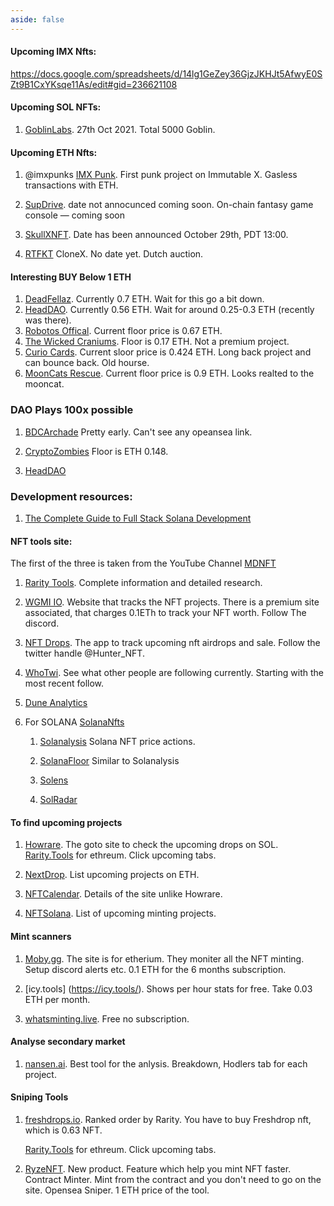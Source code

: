 ```yaml
---
aside: false
---
```


#### Upcoming IMX Nfts:

https://docs.google.com/spreadsheets/d/14lg1GeZey36GjzJKHJt5AfwyE0SZt9B1CxYKsqe11As/edit#gid=236621108


#### Upcoming SOL NFTs:
1. [GoblinLabs](https://twitter.com/GoblinLabNFT). 27th Oct 2021. 
   Total 5000 Goblin.  
   
#### Upcoming ETH Nfts:

1. @imxpunks [IMX Punk](https://imxpunks.com/). First punk project on Immutable X.
  Gasless transactions with ETH. 

2. [SupDrive](https://twitter.com/supdrive). date not annocunced coming soon. On-chain fantasy game console — coming soon

3. [SkullXNFT](https://twitter.com/SkullxNFT). Date has been announced October 29th, PDT 13:00.

4. [RTFKT](https://twitter.com/RTFKTstudios)
   CloneX. No date yet. Dutch auction. 


#### Interesting BUY Below 1 ETH

1. [DeadFellaz](https://opensea.io/collection/deadfellaz).
   Currently 0.7 ETH. Wait for this go a bit down.  
2. [HeadDAO](https://opensea.io/collection/headdao). Currently 0.56 ETH. 
   Wait for around 0.25-0.3 ETH (recently was there).
3. [Robotos Offical](https://opensea.io/collection/robotos-official).
   Current floor price is 0.67 ETH. 
4. [The Wicked Craniums](https://opensea.io/collection/thewickedcraniums). 
   Floor is 0.17 ETH. Not a premium project.
5. [Curio Cards](https://opensea.io/collection/curiocardswrapper).
  Current sloor price is 0.424 ETH. Long back project and can bounce back. 
  Old hourse.
6. [MoonCats Rescue](https://opensea.io/collection/wrapped-mooncatsrescue).
  Current floor price is 0.9 ETH. Looks realted to the mooncat.

### DAO Plays 100x possible

1. [BDCArchade](https://twitter.com/BDCArcade)
  Pretty early. Can't see any opeansea link.

2. [CryptoZombies](https://opensea.io/collection/cryptozombieznft)
  Floor is ETH 0.148.

3. [HeadDAO](https://opensea.io/collection/headdao)

### Development resources:
1. [The Complete Guide to Full Stack Solana Development](https://dev.to/dabit3/the-complete-guide-to-full-stack-solana-development-with-react-anchor-rust-and-phantom-3291) 

#### NFT tools site:

The first of the three is taken from the YouTube Channel [MDNFT](https://www.youtube.com/channel/UCnJxw7QrJMG9vNAaci8qM-A) 

1. [Rarity Tools](https://rarity.tools/). Complete information and detailed
    research.

2. [WGMI IO](https://wgmi.io/). Website that tracks the NFT projects. There
    is a premium site associated, that charges 0.1ETh to track your NFT worth.
    Follow The discord. 

3. [NFT Drops](https://niftydrops.io/). The app to track upcoming nft airdrops and sale.
    Follow the twitter handle @Hunter_NFT.

4. [WhoTwi](https://en.whotwi.com/). See what other people are following currently.
   Starting with the most recent follow.

5. [Dune Analytics](https://dune.xyz/browse/dashboards)

6. For SOLANA [SolanaNfts](https://solananft.tools/)

   1. [Solanalysis](https://hyperspace.xyz/leaderboard) Solana NFT price actions. 
   
   2. [SolanaFloor](https://solanafloor.com/) Similar to Solanalysis
   
   3. [Solens](https://solens.io/)
   
   4. [SolRadar](https://solradar.io/)

#### To find upcoming projects

1. [Howrare](http://howrare.is/). The goto site to check the upcoming drops on SOL.
  [Rarity.Tools](https://rarity.tools/) for ethreum. Click upcoming tabs.

2. [NextDrop](https://nextdrop.is/). List upcoming projects on ETH.

3. [NFTCalendar](https://nftcalendar.io/). Details of the site unlike Howrare. 

4. [NFTSolana](https://nftsolana.io/events/list/). List of upcoming minting projects. 


#### Mint scanners

1. [Moby.gg](https://moby.gg/). The site is for etherium. 
   They moniter all the NFT minting. 
   Setup discord alerts etc. 0.1 ETH for the 6 months subscription.

2. [icy.tools] (https://icy.tools/). Shows per hour stats for free. 
   Take 0.03 ETH per month. 

3. [whatsminting.live](https://whatsminting.live/). Free no subscription.


#### Analyse secondary market

1. [nansen.ai](https://www.nansen.ai/). Best tool for the anlysis. 
   Breakdown, Hodlers tab for each project.  


#### Sniping Tools

1. [freshdrops.io](https://freshdrops.io/). Ranked order by Rarity.
   You have to buy Freshdrop nft, which is 0.63 NFT.

   [Rarity.Tools](https://rarity.tools/) for ethreum. Click upcoming tabs.

2. [RyzeNFT](https://ryzensolutions.net/nft). New product.
   Feature which help you mint NFT faster. Contract Minter.
   Mint from the contract and you don't need to go on the site.
   Opensea Sniper. 1 ETH price of the tool.

